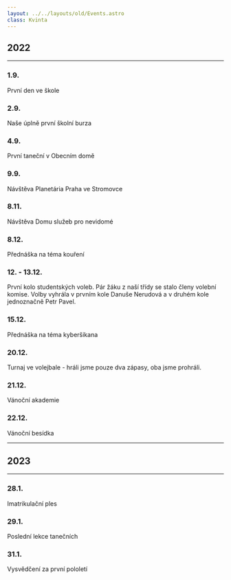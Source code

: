 ```yaml
---
layout: ../../layouts/old/Events.astro
class: Kvinta
---
```


## 2022
---
### 1.9.
První den ve škole

### 2.9.
Naše úplně první školní burza

### 4.9.
První taneční v Obecním domě

### 9.9.
Návštěva Planetária Praha ve Stromovce

### 8.11.
Návštěva Domu služeb pro nevidomé

### 8.12.
Přednáška na téma kouření

### 12. - 13.12.
První kolo studentských voleb. Pár žáku z naší třídy se stalo členy volební komise. Volby vyhrála v prvním kole Danuše Nerudová a v druhém kole jednoznačně Petr Pavel.

### 15.12. 
Přednáška na téma kyberšikana

### 20.12.
Turnaj ve volejbale - hráli jsme pouze dva zápasy, oba jsme prohráli.

### 21.12.
Vánoční akademie

### 22.12.
Vánoční besídka

---
## 2023
---

### 28.1.
Imatrikulační ples

### 29.1.
Poslední lekce tanečních

### 31.1.
Vysvědčení za první pololetí
